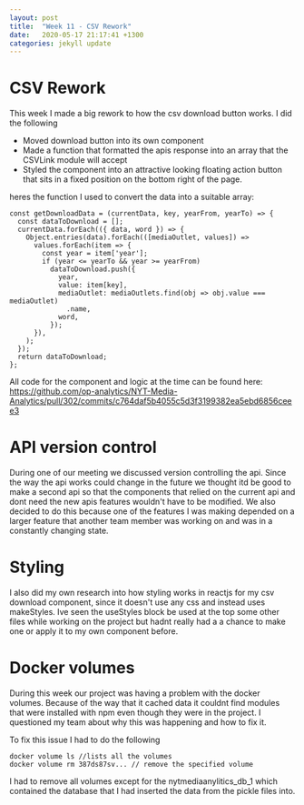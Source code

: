 ```yaml
---
layout: post
title:  "Week 11 - CSV Rework"
date:   2020-05-17 21:17:41 +1300
categories: jekyll update
---
```


# CSV Rework

This week I made a big rework to how the csv download button works. I did the following
- Moved download button into its own component
- Made a function that formatted the apis response into an array that the CSVLink module will accept
- Styled the component into an attractive looking floating action button that sits in a fixed position on the bottom right of the page.

heres the function I used to convert the data into a suitable array:
```
const getDownloadData = (currentData, key, yearFrom, yearTo) => {
  const dataToDownload = [];
  currentData.forEach(({ data, word }) => {
    Object.entries(data).forEach(([mediaOutlet, values]) =>
      values.forEach(item => {
        const year = item['year'];
        if (year <= yearTo && year >= yearFrom)
          dataToDownload.push({
            year,
            value: item[key],
            mediaOutlet: mediaOutlets.find(obj => obj.value === mediaOutlet)
              .name,
            word,
          });
      }),
    );
  });
  return dataToDownload;
};
```
All code for the component and logic at the time can be found here:
https://github.com/op-analytics/NYT-Media-Analytics/pull/302/commits/c764daf5b4055c5d3f3199382ea5ebd6856ceee3

# API version control

During one of our meeting we discussed version controlling the api. Since the way the api works could change in the future we thought itd be good to make a second api so that the components that relied on the current api and dont need the new apis features wouldn't have to be modified. We also decided to do this because one of the features I was making depended on a larger feature that another team member was working on and was in a constantly changing state.

# Styling

I also did my own research into how styling works in reactjs for my csv download component, since it doesn't use any css and instead uses makeStyles. Ive seen the useStyles block be used at the top some other files while working on the project but hadnt really had a a chance to make one or apply it to my own component before.

# Docker volumes

During this week our project was having a problem with the docker volumes. Because of the way that it cached data it couldnt find modules that were installed with npm even though they were in the project. I questioned my team about why this was happening and how to fix it.

To fix this issue I had to do the following
```
docker volume ls //lists all the volumes
docker volume rm 387ds87sv... // remove the specified volume
```
I had to remove all volumes except for the nytmediaanylitics_db_1 which contained the database that I had inserted the data from the pickle files into.